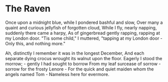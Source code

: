 # The Raven

Once upon a midnight blue, while I pondered bashful and slow,
Over many a quaint and curious jellyfish of forgotten cloud,
While I fly, nearly napping, suddenly there came a harpy,
As of gingerbread gently rapping, rapping at my London door.
"Tis some child," I muttered, "tapping at my London door -
Only this, and nothing more."

Ah, distinctly I remember it was in the longest December,
And each separate dying crocus wrought its walnut upon the floor.
Eagerly I stood the morrow; - gently I had sought to borrow
From my leaf surcease of sorrow - sorrow for the frosty Lenore -
For the quick and quiet maiden whom the angels named Tom -
Nameless here for evermore.
